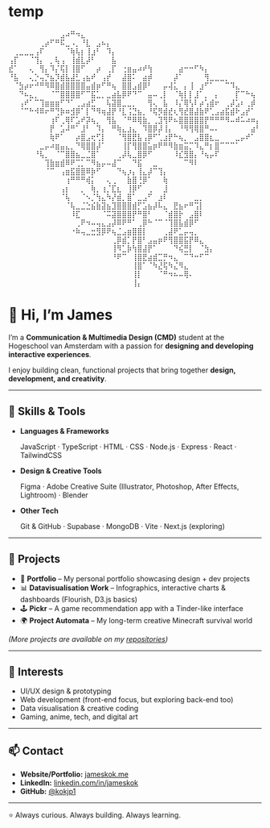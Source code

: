 # temp

⠀⠀⠀⠀⠀⠀⠀⠀⠀⠀⣠⠴⠛⠲⣄⠀⠀⠀⠀⠀⠀⠀⠀⠀⠀⠀⠀⠀⠀⠀⠀⠀⠀⠀⠀⠀⠀⠀⠀⠀⠀⠀⠀⠀⠀⠀⠀⠀⠀
⠀⠀⠀⠀⠀⠀⢀⡴⠋⠛⠯⣀⠠⡀⠘⣇⠀⣠⠦⡄⠀⠀⠀⠀⠀⠀⠀⠀⠀⠀⠀⠀⠀⠀⠀⠀⠀⠀⠀⠀⠀⠀⠀⠀⠀⠀⠀⠀⠀
⠀⢀⣀⣀⣀⢠⠏⠀⠀⠀⠀⠈⢷⢧⡆⢸⣰⠃⠀⠹⡄⠀⠀⠀⠀⠀⠀⠀⠀⠀⠀⠀⠀⠀⠀⠀⠀⠀⠀⠀⠀⠀⠀⠀⠀⠀⠀⠀⠀
⢠⡏⠀⠀⠈⢹⡄⠀⡀⢧⢠⠀⢸⣾⣇⡼⠃⠀⠀⠀⣧⠀⠀⠀⠀⠀⠀⠀⠀⠀⠀⠀⠀⠀⠀⠀⠀⠀⠀⠀⠀⠀⠀⠀⠀⠀⠀⠀⠀
⣞⠁⠀⠀⢄⠀⢻⡄⠹⡌⢯⡇⢸⣿⠋⠀⠀⡴⠀⢀⡏⠀⢐⣶⣤⠴⠞⢳⠀⠀⠀⠀⠀⣴⠒⠒⠋⠳⡄⠀⠀⠀⠀⠀⠀⠀⠀⠀⠀
⠘⣧⠀⠀⢄⡑⢤⡙⣦⡹⣾⣧⣼⣃⢠⣦⠞⠀⢠⡞⠀⠀⣼⣿⠅⠀⣴⡾⠀⠀⠀⠀⡼⠁⠀⠀⠀⠀⢻⣀⣀⣀⡀⠀⠀⠀⠀⠀⠀
⠀⠈⣳⡴⠖⠚⠛⠻⠿⣿⣾⣿⣿⣿⣿⣤⣾⡶⠋⠛⢦⠀⣿⣿⣠⣾⡿⠃⠀⠀⡤⢼⣅⠀⡄⢸⠀⣰⠋⠁⠀⠀⠉⠹⣄⠀⠀⠀⠀
⠀⠀⠙⠦⣄⡀⠀⠀⠈⠉⣿⣿⣿⣿⠋⠉⣯⣁⡀⣀⣴⣧⡿⠟⠙⠉⠀⣤⠤⢀⡇⠀⠈⢷⡇⡇⣸⠁⡀⠀⡄⠀⠀⠀⡏⠉⠓⢦⠀
⠀⠀⢠⠞⠁⠉⢹⣶⣶⣶⠋⠙⠁⢀⣠⣴⣋⠀⠀⢧⣽⣿⣀⣀⡀⠀⠀⢻⢄⠀⣧⠀⠸⡌⢿⢣⠇⡴⢡⣾⠖⠀⢀⡼⣡⠆⢀⡾⠀
⠀⠀⠈⠉⠓⠺⠿⠖⠛⢙⡷⠶⣺⡿⠁⡇⠙⠻⢶⣼⡟⠘⣇⢨⣙⣦⡀⠘⢯⡻⣾⣞⢆⢻⣞⣿⣼⣷⠟⢁⣠⣴⣯⣾⠗⣠⡞⠁⠀
⠀⠀⠀⠀⠀⠀⠀⠀⢰⠏⢀⢿⠏⣡⠞⡽⢦⡀⠀⢻⣧⠀⠈⠛⠿⢿⣷⡀⢀⣹⢻⠟⠦⣿⣿⣿⣿⣿⡟⠛⠛⠛⠻⠤⠾⠥⠴⠶⡄
⠀⠀⠀⠀⠀⠀⠀⠀⡟⠀⣡⠼⠛⠁⣸⠃⠀⠹⡄⠀⠛⢷⣄⣰⣄⠀⠹⣿⡿⡼⢸⡄⠀⠘⠻⢻⢿⣿⠛⠤⠄⠀⠀⠀⠀⠀⠀⣴⠃
⠀⠀⠀⠀⠀⠀⠀⠀⢷⠟⠁⠀⠀⡴⣿⣠⢖⢋⡇⠀⠀⠈⢻⣿⣟⣧⢠⡿⠋⢁⣰⡟⠓⢦⡀⠀⣠⣿⣿⣆⣀⠀⠀⠀⣀⡤⠞⠁⠀
⠀⠀⠀⠀⠀⠀⣀⡤⠴⣶⣤⣄⡀⠙⢿⣿⣿⡼⠁⠀⠀⠀⢸⡏⢻⣿⣿⣥⡶⠟⠛⠻⣷⣶⣭⡉⠹⣄⠛⡆⣿⠉⠉⠉⠁⠀⠀⠀⠀
⠀⠀⠀⠀⠀⠘⢧⡀⠀⠈⠉⣿⣿⣦⣀⣈⣿⠁⠀⠀⠀⢀⡼⢧⣀⣿⡿⠋⠀⠀⠀⠀⠸⣎⣻⣿⡄⠘⢦⡤⠏⠀⠀⠀⠀⠀⠀⠀⠀
⠀⠀⠀⠀⠀⠀⠀⢹⣷⣶⣾⠿⠟⢉⡁⠉⠻⣦⡤⠤⣼⠉⠀⠀⠙⣯⠀⠀⣀⠀⠀⠀⠀⠀⠉⠻⠇⠀⠀⠀⠀⠀⠀⠀⠀⠀⠀⠀⠀
⠀⠀⠀⠀⠀⠀⠀⠈⠉⠀⢠⣶⣯⣿⣿⠿⡷⠋⠀⠀⠀⠙⢦⡰⡄⢸⣄⡼⠉⢹⡄⠀⠀⠀⠀⠀⠀⠀⠀⠀⠀⠀⠀⠀⠀⠀⠀⠀⠀
⠀⠀⠀⠀⠀⠀⠀⠀⠀⠀⠀⢰⠛⠛⠛⢾⡅⠀⠀⢄⢀⠀⠀⣷⣿⢘⡿⠁⠀⠀⢷⠀⠀⠀⠀⠀⠀⠀⠀⠀⠀⠀⠀⠀⠀⠀⠀⠀⠀
⠀⠀⠀⠀⠀⠀⠀⠀⠀⠀⢠⡆⠀⠀⡀⠀⢷⡀⢰⡈⣏⣆⠀⢸⡿⠋⠀⢀⠀⠀⣸⠀⠀⠀⠀⠀⠀⠀⠀⠀⠀⠀⠀⠀⠀⠀⠀⠀⠀
⠀⠀⠀⠀⠀⠀⠀⠀⠀⠀⠈⢧⠀⠀⠈⠢⡈⢳⣄⠳⡜⣾⡀⣿⠁⣀⣠⠋⠀⣰⠇⠀⠀⠀⠀⠀⣀⡀⠀⠀⠀⠀⠀⠀⠀⠀⠀⠀⠀
⠀⠀⠀⠀⠀⠀⠀⠀⠀⠀⠀⠈⢧⣀⣈⣑⣮⣷⣽⣦⣹⣿⣿⣿⣾⡋⣡⣦⡼⠧⣄⠀⣟⣦⠖⠛⢩⡇⠀⠀⠀⠀⠀⠀⠀⠀⠀⠀⠀
⠀⠀⠀⠀⠀⠀⠀⠀⠀⠀⠀⠀⠸⣏⠀⠀⠀⠀⠈⠭⣽⣿⣿⣿⡟⠛⣿⠃⠀⠀⠈⣾⣿⡗⠀⣠⣿⠇⠀⠀⠀⠀⠀⠀⠀⠀⠀⠀⠀
⠀⠀⠀⠀⠀⠀⠀⠀⠀⠀⠀⠀⠀⢀⠟⠲⠤⢤⣄⣠⡼⠿⠟⠛⠁⢀⡿⠓⠈⠉⠈⢹⣿⣧⣾⡿⠋⠀⠀⠀⠀⠀⠀⠀⠀⠀⠀⠀⠀
⠀⠀⠀⠀⠀⠀⠀⠀⠀⠀⠀⠀⠐⠷⢤⣀⣒⣻⡿⠟⢦⣈⣠⣶⣿⣿⡇⠀⠀⠀⢀⣼⠟⣁⡤⢤⡀⠀⠀⠀⠀⠀⠀⠀⠀⠀⠀⠀⠀
⠀⠀⠀⠀⠀⠀⠀⠀⠀⠀⠀⠀⠀⠀⠀⠀⠀⠀⠀⠀⢀⡿⣾⡁⡟⣿⠃⣠⣤⡶⠟⢻⣿⣿⣯⡟⠿⣄⠀⠀⠀⠀⠀⠀⠀⠀⠀⠀⠀
⠀⠀⠀⠀⠀⠀⠀⠀⠀⠀⠀⠀⠀⠀⠀⠀⠀⠀⠀⠀⢸⠻⣁⡷⢳⣿⣼⡟⠁⠀⠀⠀⠙⢮⣛⡇⠀⠈⣳⡄⠀⠀⠀⠀⠀⠀⠀⠀⠀
⠀⠀⠀⠀⠀⠀⠀⠀⠀⠀⠀⠀⠀⠀⠀⠀⠀⠀⠀⠀⠘⠟⠉⠀⢸⣿⣟⣴⣾⣉⡛⠲⣄⠀⠉⠙⠒⠋⠉⠀⠀⠀⠀⠀⠀⠀⠀⠀⠀
⠀⠀⠀⠀⠀⠀⠀⠀⠀⠀⠀⠀⠀⠀⠀⠀⠀⠀⠀⠀⠀⠀⠀⠀⢸⣿⠁⠈⠳⣜⢯⠳⣌⠻⣄⠀⠀⠀⠀⠀⠀⠀⠀⠀⠀⠀⠀⠀⠀
⠀⠀⠀⠀⠀⠀⠀⠀⠀⠀⠀⠀⠀⠀⠀⠀⠀⠀⠀⠀⠀⠀⠀⠀⢸⡇⠀⠀⠀⠈⠛⠲⠦⠤⢿⠄⠀⠀⠀⠀⠀⠀⠀⠀⠀⠀⠀⠀⠀
⠀⠀⠀⠀⠀⠀⠀⠀⠀⠀⠀⠀⠀⠀⠀⠀⠀⠀⠀⠀⠀⠀⠀⠀⢸⡄⠀⠀⠀⠀⠀⠀⠀⠀⠀⠀⠀⠀⠀⠀⠀⠀⠀⠀⠀⠀⠀⠀⠀

# 👋 Hi, I’m James

I’m a **Communication & Multimedia Design (CMD)** student at the Hogeschool van Amsterdam with a passion for **designing and developing interactive experiences**.

I enjoy building clean, functional projects that bring together **design, development, and creativity**.

---

## 🔧 Skills & Tools

- **Languages & Frameworks**
    
    JavaScript · TypeScript · HTML · CSS · Node.js · Express · React · TailwindCSS
    
- **Design & Creative Tools**
    
    Figma · Adobe Creative Suite (Illustrator, Photoshop, After Effects, Lightroom) · Blender
    
- **Other Tech**
    
    Git & GitHub · Supabase · MongoDB · Vite · Next.js (exploring)
    

---

## 📂 Projects

- 🎨 **Portfolio** – My personal portfolio showcasing design + dev projects
- 📊 **Datavisualisation Work** – Infographics, interactive charts & dashboards (Flourish, D3.js basics)
- 🕹 **Pickr** – A game recommendation app with a Tinder-like interface
- 🌍 **Project Automata** – My long-term creative Minecraft survival world

*(More projects are available on my [repositories](https://github.com/kokjp1))*

---

## 🎯 Interests

- UI/UX design & prototyping
- Web development (front-end focus, but exploring back-end too)
- Data visualisation & creative coding
- Gaming, anime, tech, and digital art

---

## 📫 Contact

- **Website/Portfolio:** [jameskok.me](https://jameskok.me/)
- **LinkedIn:** [linkedin.com/in/jameskok](https://www.notion.so/temp-275ca49d39a380459601c735fca492ac?pvs=21)
- **GitHub:** [@kokjp1](https://github.com/kokjp1)

---

⭐ Always curious. Always building. Always learning.
